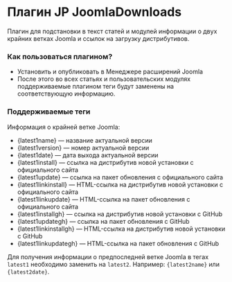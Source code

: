 # Плагин JP JoomlaDownloads

Плагин для подстановки в текст статей и модулей информации о двух крайних ветках Joomla и ссылок на загрузку дистрибутивов.

### Как пользоваться плагином? ###

* Установить и опубликовать в Менеджере расширений Joomla
* После этого во всех статьях и пользовательских модулях поддерживаемые плагином теги будут заменены на соответствующую информацию.

### Поддерживаемые теги ###

Информация о крайней ветке Joomla:

* {latest1name} — название актуальной версии
* {latest1version} — номер актуальной версии
* {latest1date} — дата выхода актуальной версии
* {latest1install} — ссылка на дистрибутив новой установки c официального сайта
* {latest1update} — ссылка на пакет обновления c официального сайта
* {latest1linkinstall} — HTML-ссылка на дистрибутив новой установки c официального сайта
* {latest1linkupdate} — HTML-ссылка на пакет обновления c официального сайта
* {latest1installgh} — ссылка на дистрибутив новой установки с GitHub
* {latest1updategh} — ссылка на пакет обновления с GitHub
* {latest1linkinstallgh} — HTML-ссылка на дистрибутив новой установки с GitHub
* {latest1linkupdategh} — HTML-ссылка на пакет обновления с GitHub

Для получения информации о предпоследней ветке Joomla в тегах `latest1` необходимо заменить на `latest2`. Например: `{latest2name}` или `{latest2date}`.